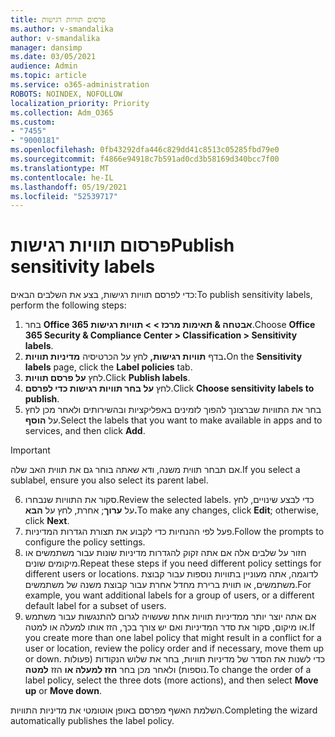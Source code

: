 ```yaml
---
title: פרסום תוויות רגישות
ms.author: v-smandalika
author: v-smandalika
manager: dansimp
ms.date: 03/05/2021
audience: Admin
ms.topic: article
ms.service: o365-administration
ROBOTS: NOINDEX, NOFOLLOW
localization_priority: Priority
ms.collection: Adm_O365
ms.custom:
- "7455"
- "9000181"
ms.openlocfilehash: 0fb43292dfa446c829dd41c8513c05285fbd79e0
ms.sourcegitcommit: f4866e94918c7b591ad0cd3b58169d340bcc7f00
ms.translationtype: MT
ms.contentlocale: he-IL
ms.lasthandoff: 05/19/2021
ms.locfileid: "52539717"
---
```

# <a name="publish-sensitivity-labels"></a><span data-ttu-id="3a890-102">פרסום תוויות רגישות</span><span class="sxs-lookup"><span data-stu-id="3a890-102">Publish sensitivity labels</span></span>

<span data-ttu-id="3a890-103">כדי לפרסם תוויות רגישות, בצע את השלבים הבאים:</span><span class="sxs-lookup"><span data-stu-id="3a890-103">To publish sensitivity labels, perform the following steps:</span></span>

1. <span data-ttu-id="3a890-104">בחר **Office 365 אבטחה & תאימות מרכז > > תוויות רגישות**.</span><span class="sxs-lookup"><span data-stu-id="3a890-104">Choose **Office 365 Security & Compliance Center > Classification > Sensitivity labels**.</span></span>
2. <span data-ttu-id="3a890-105">בדף **תוויות רגישות,** לחץ על הכרטיסיה **מדיניות תוויות.**</span><span class="sxs-lookup"><span data-stu-id="3a890-105">On the **Sensitivity labels** page, click the **Label policies** tab.</span></span>
3. <span data-ttu-id="3a890-106">לחץ **על פרסם תוויות**.</span><span class="sxs-lookup"><span data-stu-id="3a890-106">Click **Publish labels**.</span></span>
4. <span data-ttu-id="3a890-107">לחץ **על בחר תוויות רגישות כדי לפרסם**.</span><span class="sxs-lookup"><span data-stu-id="3a890-107">Click **Choose sensitivity labels to publish**.</span></span> 
5. <span data-ttu-id="3a890-108">בחר את התוויות שברצונך להפוך לזמינים באפליקציות ובהשירותים ולאחר מכן לחץ על **הוסף**.</span><span class="sxs-lookup"><span data-stu-id="3a890-108">Select the labels that you want to make available in apps and to services, and then click **Add**.</span></span>
> [!IMPORTANT]
> <span data-ttu-id="3a890-109">אם תבחר תווית משנה, ודא שאתה בוחר גם את תווית האב שלה.</span><span class="sxs-lookup"><span data-stu-id="3a890-109">If you select a sublabel, ensure you also select its parent label.</span></span>
6. <span data-ttu-id="3a890-110">סקור את התוויות שנבחרו.</span><span class="sxs-lookup"><span data-stu-id="3a890-110">Review the selected labels.</span></span> <span data-ttu-id="3a890-111">כדי לבצע שינויים, לחץ על **ערוך**; אחרת, לחץ על **הבא.**</span><span class="sxs-lookup"><span data-stu-id="3a890-111">To make any changes, click **Edit**; otherwise, click **Next**.</span></span>
7. <span data-ttu-id="3a890-112">פעל לפי ההנחיות כדי לקבוע את תצורת הגדרות המדיניות.</span><span class="sxs-lookup"><span data-stu-id="3a890-112">Follow the prompts to configure the policy settings.</span></span>
8. <span data-ttu-id="3a890-113">חזור על שלבים אלה אם אתה זקוק להגדרות מדיניות שונות עבור משתמשים או מיקומים שונים.</span><span class="sxs-lookup"><span data-stu-id="3a890-113">Repeat these steps if you need different policy settings for different users or locations.</span></span> <span data-ttu-id="3a890-114">לדוגמה, אתה מעוניין בתוויות נוספות עבור קבוצת משתמשים, או תווית ברירת מחדל אחרת עבור קבוצת משנה של משתמשים.</span><span class="sxs-lookup"><span data-stu-id="3a890-114">For example, you want additional labels for a group of users, or a different default label for a subset of users.</span></span>
9. <span data-ttu-id="3a890-115">אם אתה יוצר יותר ממדיניות תוויות אחת שעשויה לגרום להתנגשות עבור משתמש או מיקום, סקור את סדר המדיניות ואם יש צורך בכך, הזז אותו למעלה או למטה.</span><span class="sxs-lookup"><span data-stu-id="3a890-115">If you create more than one label policy that might result in a conflict for a user or location, review the policy order and if necessary, move them up or down.</span></span> <span data-ttu-id="3a890-116">כדי לשנות את הסדר של מדיניות תוויות, בחר את שלוש הנקודות (פעולות נוספות) ולאחר מכן בחר **הזז למעלה או** הזז **למטה**.</span><span class="sxs-lookup"><span data-stu-id="3a890-116">To change the order of a label policy, select the three dots (more actions), and then select **Move up** or **Move down**.</span></span>

<span data-ttu-id="3a890-117">השלמת האשף מפרסם באופן אוטומטי את מדיניות התוויות.</span><span class="sxs-lookup"><span data-stu-id="3a890-117">Completing the wizard automatically publishes the label policy.</span></span>

